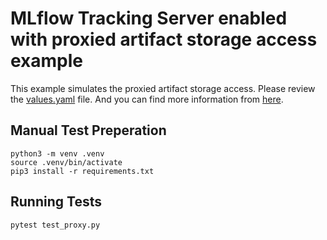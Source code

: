 # MLflow Tracking Server enabled with proxied artifact storage access example

This example simulates the proxied artifact storage access. Please review the [values.yaml](values.yaml) file. And you can find more information from [here](https://www.mlflow.org/docs/latest/tracking.html#scenario-5-mlflow-tracking-server-enabled-with-proxied-artifact-storage-access).

## Manual Test Preperation

```
python3 -m venv .venv
source .venv/bin/activate
pip3 install -r requirements.txt
```

## Running Tests

```
pytest test_proxy.py
```
